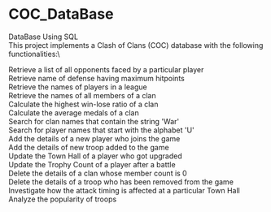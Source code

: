 # COC_DataBase
DataBase Using SQL\
This project implements a Clash of Clans (COC) database with the following functionalities:\

Retrieve a list of all opponents faced by a particular player\
Retrieve name of defense having maximum hitpoints\
Retrieve the names of players in a league\
Retrieve the names of all members of a clan\
Calculate the highest win-lose ratio of a clan\
Calculate the average medals of a clan\
Search for clan names that contain the string 'War'\
Search for player names that start with the alphabet 'U'\
Add the details of a new player who joins the game\
Add the details of new troop added to the game\
Update the Town Hall of a player who got upgraded\
Update the Trophy Count of a player after a battle\
Delete the details of a clan whose member count is 0\
Delete the details of a troop who has been removed from the game\
Investigate how the attack timing is affected at a particular Town Hall\
Analyze the popularity of troops
